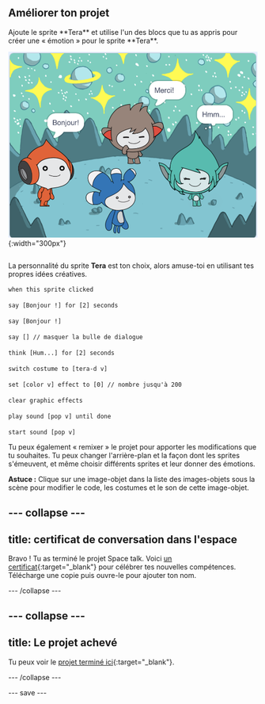 ## Améliorer ton projet

<div style="display: flex; flex-wrap: wrap">
<div style="flex-basis: 200px; flex-grow: 1; margin-right: 15px;">
Ajoute le sprite **Tera** et utilise l'un des blocs que tu as appris pour créer une « émotion » pour le sprite **Tera**.
</div>
<div>

![Le sprite Tera sur la scène.](images/tera-step.png){:width="300px"}

</div>
</div>

La personnalité du sprite **Tera** est ton choix, alors amuse-toi en utilisant tes propres idées créatives.

```blocks3
when this sprite clicked

say [Bonjour !] for [2] seconds

say [Bonjour !]

say [] // masquer la bulle de dialogue

think [Hum...] for [2] seconds

switch costume to [tera-d v]

set [color v] effect to [0] // nombre jusqu'à 200

clear graphic effects

play sound [pop v] until done

start sound [pop v]
```

Tu peux également « remixer » le projet pour apporter les modifications que tu souhaites. Tu peux changer l'arrière-plan et la façon dont les sprites s'émeuvent, et même choisir différents sprites et leur donner des émotions.

**Astuce :** Clique sur une image-objet dans la liste des images-objets sous la scène pour modifier le code, les costumes et le son de cette image-objet.

--- collapse ---
---
title: certificat de conversation dans l'espace
---

Bravo ! Tu as terminé le projet Space talk. Voici [un certificat](https://drive.google.com/file/d/18xx4uNIyRSty_2ujHkGDzGwTgfSGC1AF/view?usp=sharing){:target="_blank"} pour célébrer tes nouvelles compétences. Télécharge une copie puis ouvre-le pour ajouter ton nom.

--- /collapse ---

--- collapse ---
---
title: Le projet achevé
---

Tu peux voir le [projet terminé ici](https://scratch.mit.edu/projects/595566051/){:target="_blank"}.

--- /collapse ---

--- save ---
